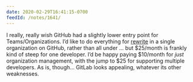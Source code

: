 ```yaml
---
date: 2020-02-29T16:41:15-0700
feedId: /notes/1641/
---
```


I really, really wish GitHub had a slightly lower entry point for Teams/Organizations. I’d like to do everything for [rewrite](https://rewrite.software) in a single organization on GitHub, rather than all under … but $25/month is frankly kind of steep for one developer. I’d be happy paying $10/month for *just* organization management, with the jump to $25 for supporting multiple developers. As is, though… GitLab looks appealing, whatever its other weaknesses.
